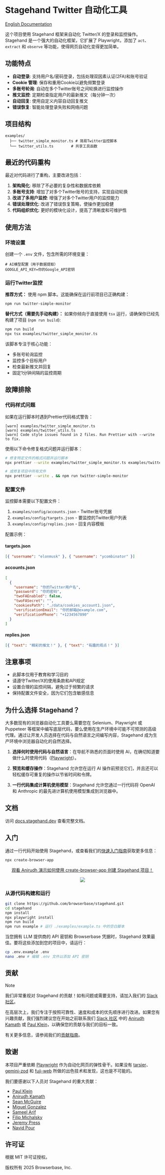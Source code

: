 # Stagehand Twitter 自动化工具

[English Documentation](./README.md)

这个项目使用 Stagehand 框架来自动化 Twitter/X 的登录和监控操作。Stagehand 是一个强大的自动化框架，它扩展了 Playwright，添加了 `act`、`extract` 和 `observe` 等功能，使得网页自动化变得更加简单。

## 功能特点

- **自动登录**: 支持用户名/密码登录，包括处理双因素认证(2FA)和账号验证
- **Cookie 管理**: 保存和重用Cookie以避免频繁登录
- **多账号轮询**: 自动在多个Twitter账号之间轮换进行监控操作
- **推文监控**: 定期检查指定用户的最新推文（每分钟一次）
- **自动回复**: 使用自定义内容自动回复推文
- **错误恢复**: 智能处理登录失败和网络问题

## 项目结构

```
examples/
  ├── twitter_simple_monitor.ts # 简易Twitter监控脚本
  └── twitter_utils.ts        # 共享工具函数
```

## 最近的代码重构

最近对代码进行了重构，主要改进包括：

1. **架构简化**: 移除了不必要的复杂性和数据库依赖
2. **多账号支持**: 增加了对多个Twitter账号的支持，实现自动轮换
3. **改进了多用户监控**: 增强了对多个Twitter用户的监控能力
4. **错误处理优化**: 改进了错误恢复策略，使操作更加稳健
5. **代码组织优化**: 更好的模块化设计，提高了清晰度和可维护性

## 使用方法

### 环境设置

创建一个 `.env` 文件，包含所需的环境变量：

```
# AI模型配置（用于数据提取）
GOOGLE_API_KEY=你的Google_API密钥
```

### 运行Twitter监控

**推荐方式：** 使用 npm 脚本。这能确保在运行前项目已正确构建：

```bash
npm run twitter-simple-monitor
```

**替代方式（需要先手动构建）：** 如果你倾向于直接使用 `tsx` 运行，请确保你已经先构建了项目 (`npm run build`):

```bash
npm run build
npx tsx examples/twitter_simple_monitor.ts
```

该脚本专注于核心功能：

- 多账号轮询监控
- 监控多个目标用户
- 检查最新推文并回复
- 固定1分钟间隔的监控周期

## 故障排除

### 代码样式问题

如果在运行脚本时遇到Prettier代码格式警告：

```
[warn] examples/twitter_simple_monitor.ts
[warn] examples/twitter_utils.ts
[warn] Code style issues found in 2 files. Run Prettier with --write to fix.
```

使用以下命令修复格式问题并运行脚本：

```bash
# 修复特定文件的格式问题并运行脚本
npx prettier --write examples/twitter_simple_monitor.ts examples/twitter_utils.ts && npm run twitter-simple-monitor

# 或修复项目中所有文件
npx prettier --write . && npm run twitter-simple-monitor
```

### 配置文件

监控脚本需要以下配置文件：

1. `examples/config/accounts.json` - Twitter账号凭据
2. `examples/config/targets.json` - 要监控的Twitter用户列表
3. `examples/config/replies.json` - 回复内容模板

配置示例：

#### targets.json

```json
[{ "username": "elonmusk" }, { "username": "ycombinator" }]
```

#### accounts.json

```json
[
  {
    "username": "你的Twitter用户名",
    "password": "你的密码",
    "twoFAEnabled": false,
    "twoFASecret": "",
    "cookiesPath": "./data/cookies_account1.json",
    "verificationEmail": "你的邮箱@example.com",
    "verificationPhone": "+1234567890"
  }
]
```

#### replies.json

```json
[{ "text": "精彩的推文！" }, { "text": "有趣的观点！" }]
```

## 注意事项

- 此脚本仅用于教育和学习目的
- 请遵守Twitter/X的使用条款和API规定
- 设置合理的监控间隔，避免过于频繁的请求
- 保持配置文件安全，因为它们包含敏感信息

## 为什么选择 Stagehand？

大多数现有的浏览器自动化工具要么需要您在 Selenium、Playwright 或 Puppeteer 等框架中编写底层代码，要么使用在生产环境中可能不可预测的高级代理。通过让开发人员选择在代码与自然语言之间编写内容，Stagehand 成为生产环境中浏览器自动化的自然选择。

1. **选择何时使用代码与自然语言**：在导航不熟悉的页面时使用 AI，在确切知道要做什么时使用代码（[Playwright](https://playwright.dev/)）。

2. **预览和缓存操作**：Stagehand 允许您在运行 AI 操作前预览它们，并且还可以轻松缓存可重复的操作以节省时间和令牌。

3. **一行代码集成计算机使用模型**：Stagehand 允许您通过一行代码将 OpenAI 和 Anthropic 的最先进计算机使用模型集成到浏览器中。

## 文档

访问 [docs.stagehand.dev](https://docs.stagehand.dev) 查看完整文档。

## 入门

通过一行代码开始使用 Stagehand，或查看我们的[快速入门指南](https://docs.stagehand.dev/get_started/quickstart)获取更多信息：

```bash
npx create-browser-app
```

<div align="center">
    <a href="https://www.loom.com/share/f5107f86d8c94fa0a8b4b1e89740f7a7">
      <p>观看 Anirudh 演示如何使用 create-browser-app 创建 Stagehand 项目！</p>
    </a>
    <a href="https://www.loom.com/share/f5107f86d8c94fa0a8b4b1e89740f7a7">
      <img style="max-width:300px;" src="https://cdn.loom.com/sessions/thumbnails/f5107f86d8c94fa0a8b4b1e89740f7a7-ec3f428b6775ceeb-full-play.gif">
    </a>
  </div>

### 从源代码构建和运行

```bash
git clone https://github.com/browserbase/stagehand.git
cd stagehand
npm install
npx playwright install
npm run build
npm run example # 运行 ./examples/example.ts 中的空白脚本
```

当您拥有 LLM 提供商的 API 密钥和 Browserbase 凭据时，Stagehand 效果最佳。要将这些添加到您的项目中，请运行：

```bash
cp .env.example .env
nano .env # 编辑 .env 文件以添加 API 密钥
```

## 贡献

> [!NOTE]  
> 我们非常重视对 Stagehand 的贡献！如有问题或需要支持，请加入我们的 [Slack 社区](https://stagehand.dev/slack)。

在高层次上，我们专注于按照可靠性、速度和成本的优先顺序进行改进。如果您有兴趣贡献，我们强烈建议您在开始之前联系我们 [Slack 社区](https://stagehand.dev/slack) 中的 [Anirudh Kamath](https://x.com/kamathematic) 或 [Paul Klein](https://x.com/pk_iv)，以确保您的贡献与我们的目标一致。

有关更多信息，请参阅我们的[贡献指南](https://docs.stagehand.dev/contributions/contributing)。

## 致谢

本项目严重依赖 [Playwright](https://playwright.dev/) 作为自动化网页的弹性骨干。如果没有 [tarsier](https://github.com/reworkd/tarsier)、[gemini-zod](https://github.com/jbeoris/gemini-zod) 和 [fuji-web](https://github.com/normal-computing/fuji-web) 所做的出色技术和发现，这也是不可能的。

我们要感谢以下人员对 Stagehand 的重大贡献：

- [Paul Klein](https://github.com/pkiv)
- [Anirudh Kamath](https://github.com/kamath)
- [Sean McGuire](https://github.com/seanmcguire12)
- [Miguel Gonzalez](https://github.com/miguelg719)
- [Sameel Arif](https://github.com/sameelarif)
- [Filip Michalsky](https://github.com/filip-michalsky)
- [Jeremy Press](https://x.com/jeremypress)
- [Navid Pour](https://github.com/navidpour)

## 许可证

根据 MIT 许可证授权。

版权所有 2025 Browserbase, Inc.
